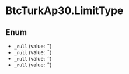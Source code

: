 # BtcTurkAp30.LimitType

## Enum

* `_null` (value: ``)
* `_null` (value: ``)
* `_null` (value: ``)
* `_null` (value: ``)
